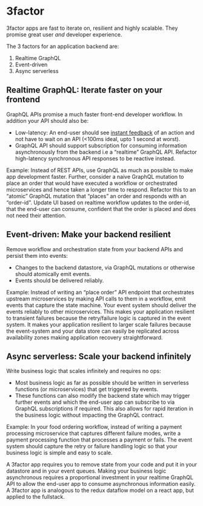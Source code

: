 # 3factor

3factor apps are fast to iterate on, resilient and highly scalable. They promise
great user _and_ developer experience.

The 3 factors for an application backend are:

1. Realtime GraphQL
2. Event-driven
3. Async serverless

## Realtime GraphQL: Iterate faster on your frontend

GraphQL APIs promise a much faster front-end developer workflow. In addition
your API should also be:

- Low-latency: An end-user should see [instant
  feedback](https://stackoverflow.com/a/164290/3364697) of an action and not
  have to wait on an API (<100ms ideal, upto 1 second at worst).
- GraphQL API should support subscription for consuming information
  asynchronously from the backend i.e a “realtime” GraphQL API. Refactor
  high-latency synchronous API responses to be reactive instead.

Example: Instead of REST APIs, use GraphQL as much as possible to make app
development faster. Further, consider a naive GraphQL mutation to place an order
that would have executed a workflow or orchestrated microservices and hence
taken a longer time to respond. Refactor this to an “atomic” GraphQL mutation
that “places” an order and responds with an “order-id”. Update UI based on
realtime workflow updates to the order-id, that the end-user can consume,
confident that the order is placed and does not need their attention.

## Event-driven: Make your backend resilient

Remove workflow and orchestration state from your backend APIs and persist them
into events:

- Changes to the backend datastore, via GraphQL mutations or otherwise should
atomically emit events.
- Events should be delivered reliably.

Example: Instead of writing an “place order” API endpoint that orchestrates
upstream microservices by making API calls to them in a workflow, emit events
that capture the state machine. Your event system should deliver the events
reliably to other microservices. This makes your application resilient to
transient failures because the retry/failure logic is captured in the event
system. It makes your application resilient to larger scale failures because the
event-system and your data store can easily be replicated across availability
zones making application recovery straightforward.

## Async serverless: Scale your backend infinitely

Write business logic that scales infinitely and requires no ops:

- Most business logic as far as possible should be written in serverless
functions (or microservices) that get triggered by events.
- These functions can also modify the backend state which may trigger further
events and which the end-user app can subscribe to via GraphQL subscriptions if
required.
This also allows for rapid iteration in the business logic without impacting the
GraphQL contract.

Example: In your food ordering workflow, instead of writing a payment processing
microservice that captures different failure modes, write a payment processing
function that processes a payment or fails. The event system should capture the
retry or failure handling logic so that your business logic is simple and easy
to scale.

A 3factor app requires you to remove state from your code and put it in your
datastore and in your event queues. Making your business logic asynchronous
requires a proportional investment in your realtime GraphQL API to allow the
end-user app to consume asynchronous information easily. A 3factor app is
analogous to the redux dataflow model on a react app, but applied to the
fullstack.
